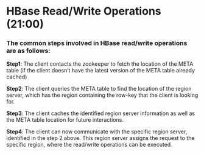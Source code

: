# HBase Read/Write Operations (21:00)

### The common steps involved in HBase read/write operations are as follows:

**Step1**: The client contacts the zookeeper to fetch the location of the META table (if the client doesn’t have the latest version of the META table already cached)

**Step2**: The client queries the META table to find the location of the region server, which has the region containing the row-key that the client is looking for.

**Step3**: The client caches the identified region server information as well as the META table location for future interactions.

**Step4**: The client can now communicate with the specific region server, identified in the step 2 above. This region server assigns the request to the specific region, where the read/write operations can be executed.

